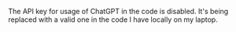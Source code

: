 The API key for usage of ChatGPT in the code is disabled. It's being replaced with a valid one in the code I have locally on my laptop.
